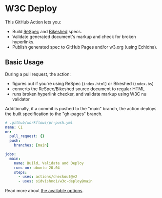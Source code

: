 # W3C Deploy

This GitHub Action lets you:

- Build [ReSpec](https://github.com/w3c/respec) and [Bikeshed](https://github.com/tabatkins/bikeshed) specs.
- Validate generated document's markup and check for broken hyperlinks.
- Publish generated spec to GitHub Pages and/or w3.org (using Echidna).

## Basic Usage

During a pull request, the action:

- figures out if you're using ReSpec (`index.html`) or Bikeshed (`index.bs`)
- converts the ReSpec/Bikeshed source document to regular HTML
- runs broken hyperlink checker, and validate markup using W3C nu validator

Additionally, if a commit is pushed to the "main" branch, the action deploys the built specification to the "gh-pages" branch.

```yml
# .github/workflows/pr-push.yml
name: CI
on:
  pull_request: {}
  push:
    branches: [main]

jobs:
  main:
    name: Build, Validate and Deploy
    runs-on: ubuntu-20.04
    steps:
      - uses: actions/checkout@v2
      - uses: sidvishnoi/w3c-deploy@main
```

Read more about [the available options](docs/options.md).
